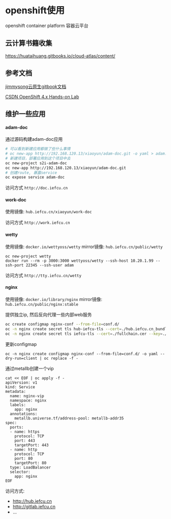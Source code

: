 # openshift使用

openshift container platform
容器云平台

## 云计算书籍收集

https://huataihuang.gitbooks.io/cloud-atlas/content/

## 参考文档

[jimmysong云原生gitbook文档](https://jimmysong.io/kubernetes-handbook/practice/traefik-ingress-installation.html)

[CSDN OpenShift 4.x Hands-on Lab](https://blog.csdn.net/weixin_43902588/article/details/105060359)

## 维护一些应用

#### adam-doc

通过源码构建adam-doc应用
```bash
# 可以看到新建应用都做了些什么事情
# oc new-app http://192.168.120.13/xiaoyun/adam-doc.git -o yaml > adam.yaml
# 新建项目，部署应用到这个项目中去
oc new-project s2i-adam-doc
oc new-app http://192.168.120.13/xiaoyun/adam-doc.git
# 创建route, 暴露service
oc expose service adam-doc
```

访问方式 `http://doc.iefcu.cn`

#### work-doc

使用镜像: `hub.iefcu.cn/xiaoyun/work-doc`

访问方式 `http://work.iefcu.cn`

#### wetty

使用镜像: `docker.io/wettyoss/wetty`
mirror镜像: `hub.iefcu.cn/public/wetty`

```
oc new-project wetty
docker run --rm -p 3000:3000 wettyoss/wetty --ssh-host 10.20.1.99 --ssh-port 22345 --ssh-user adam
```

访问方式 `http://tty.iefcu.cn/wetty`

#### nginx

使用镜像: `docker.io/library/nginx`
mirror镜像: `hub.iefcu.cn/public/nginx:stable`

提供独立ip, 然后反向代理一些内部web服务

```bash
oc create configmap nginx-conf --from-file=conf.d/
oc -n nginx create secret tls hub-iefcu-tls --cert=./hub.iefcu.cn_bundle.crt --key=./hub.iefcu.cn.key
oc -n nginx create secret tls iefcu-tls --cert=./fullchain.cer --key=./iefcu.cn.key
```

更新configmap
```
oc -n nginx create configmap nginx-conf --from-file=conf.d/ -o yaml --dry-run=client | oc replace -f -
```

通过metallb创建一个vip
```
cat << EOF | oc apply -f -
apiVersion: v1
kind: Service
metadata:
  name: nginx-vip
  namespace: nginx
  labels:
    app: nginx
  annotations:
    metallb.universe.tf/address-pool: metallb-addr35
spec:
  ports:
  - name: https
    protocol: TCP
    port: 443
    targetPort: 443
  - name: http
    protocol: TCP
    port: 80
    targetPort: 80
  type: LoadBalancer
  selector:
    app: nginx
EOF
```

访问方式:
* http://hub.iefcu.cn
* http://gitlab.iefcu.cn
* ...

